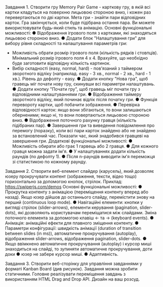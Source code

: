 Завдання 1.
Створити гру Memory Pair Game - карткову гру, в якій всі картки кладуться на
поверхню лицьовою стороною вниз, і кожен раз перевертаються по дві картки.
Мета гри - знайти пари відповідних карток. Гра закінчується, коли буде підібрана
остання пара. Ви можете використовувати будь-який стиль та анімацію.
Основні функціональні можливості:
● Відображення ігрового поля з картками, які знаходяться лицьовою
стороною вниз.
● Додати блок "Налаштування гри" для вибору рівня складності та
налаштування параметрів гри:
- Можливість обрати розмір ігрового поля (кількість рядків і стовпців).
Мінімальний розмір ігрового поля 4 x 4. Врахуйте, що необхідно буде
заготовити відповідну кількість картинок.
- Вибір складності (easy, normal, hard) - пов'язаний з таймером
зворотного відліку (наприклад. easy - 3 хв., normal - 2 хв., hard - 1 хв.).
Рівень до дефолту - easy.
● Додати кнопку "Нова гра", щоб гравець міг почати нову гру, скинувши всі
параметри налаштувань.
● Додати кнопку "Почати гру", щоб гравець міг почати гру з відповідними
налаштуваннями гри.
● Відображення таймеру зворотного відліку, який починає відлік після
початку гри.
● Функція перевороту картки, щоб побачити зображення.
● Перевірка відповідності карток: якщо вони збігаються, то вони
залишаються оберненими; якщо ні, то вони повертаються лицьовою
стороною вниз.
● Відображення поточного рахунку гравця (кількість підібраних пар).
● Завершення гри та виведення повідомлення про перемогу (поразку), коли
всі пари карток знайдено або не знайдено за встановлений час. Показати
час, який знадобився гравцеві на завершення гри.
Додаткові функціональні можливості:
● Можливість обирати або грає 1 гарвець або 2 гравця.
● Для кожного гравця можна задати ім'я.
● У налаштуваннях додати кількість раундів (по дефолту 1).
● Після n-раундів виводити ім'я переможця зі статистикою по кожному
раунду.

Завдання 2.
Створити веб-елемент слайдер (карусель), який дозволяє юзеру прокручувати
контент (зображення, тексти, відео тощо) горизонтально за допомогою кнопок,
стрілок.
Приклад: https://swiperjs.com/demos
Основні функціональні можливості:
● Прокрутка контенту з анімацією (переміщення контенту вперед або назад).
Якщо юзер дійшов до останнього слайду, перемістити знову на перший
(continuous loop mode).
● Навігаційні елементи: кнопки у вигляді стрілок (slider-arrows), елементи
керування (pagination, slider-dots), які дозволяють користувачам
переміщатися між слайдами. Зміна поточного елемента за допомогою
клавіш ← та → (keyboard events).
● Анімація: анімаційні ефекти для плавного зміщення контенту.
● Параметри конфігурації: швидкість анімації (duration of transition between
slides (in ms)), автоматичне прокручування (autoplay), відображення
slider-arrows, відображення pagination, slider-dots.
● Якщо ввімкнено автоматичне прокручування (autoplay) і курсор миші
знаходиться на слайді, то зупиняти автоматичне прокручування, доти доки
● юзер не забере курсор миші.
● Адаптивність.

Завдання 3.
Створити веб-сторінку для управління завданнями у форматі Kanban Board (див
рисунок). Завдання можна зробити статичними. Головне реалізувати
переміщення завдань з використанням HTML Drag and Drop API. Дизайн на ваш
розсуд.